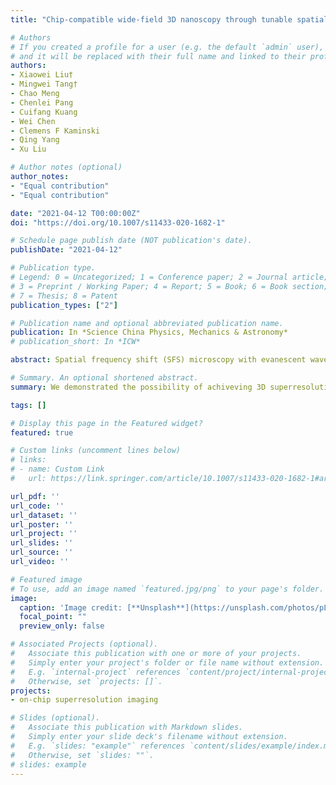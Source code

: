 ```yaml
---
title: "Chip-compatible wide-field 3D nanoscopy through tunable spatial frequency shift effect"

# Authors
# If you created a profile for a user (e.g. the default `admin` user), write the username (folder name) here 
# and it will be replaced with their full name and linked to their profile.
authors:
- Xiaowei Liu†
- Mingwei Tang†
- Chao Meng
- Chenlei Pang
- Cuifang Kuang
- Wei Chen
- Clemens F Kaminski
- Qing Yang
- Xu Liu

# Author notes (optional)
author_notes:
- "Equal contribution"
- "Equal contribution"

date: "2021-04-12 T00:00:00Z"
doi: "https://doi.org/10.1007/s11433-020-1682-1"

# Schedule page publish date (NOT publication's date).
publishDate: "2021-04-12"

# Publication type.
# Legend: 0 = Uncategorized; 1 = Conference paper; 2 = Journal article;
# 3 = Preprint / Working Paper; 4 = Report; 5 = Book; 6 = Book section;
# 7 = Thesis; 8 = Patent
publication_types: ["2"]

# Publication name and optional abbreviated publication name.
publication: In *Science China Physics, Mechanics & Astronomy*
# publication_short: In *ICW*

abstract: Spatial frequency shift (SFS) microscopy with evanescent wave illumination shows intriguing advantages, including large field of view (FOV), high speed, and good modularity. However, a missing band in the spatial frequency domain hampers the SFS superresolution microscopy from achieving resolution better than 3 folds of the Abbe diffraction limit. Here, we propose a novel tunable large-SFS microscopy, making the resolution improvement of a linear system no longer restricted by the detection numerical aperture (NA). The complete wide-range detection in the spatial frequency domain is realized by tuning the illumination spatial frequency actively and broadly through an angle modulation between the azimuthal propagating directions of two evanescent waves. The vertical spatial frequency is tuned via a sectional saturation effect, and the reconstructed depth information can be added to the lateral superresolution mask for 3D imaging. A lateral resolution of λ/9, and a vertical localization precision of ∼λ/200 (detection objective NA = 0.9) are realized with a gallium phosphide (GaP) waveguide. Its unlimited resolution enhancing capability is demonstrated by introducing a designed metamaterial chip with an unusual large refractive index. Besides the great resolution enhancement, this method shows better anti-noise capability than classical structured illumination microscopy without SFS tunability. This method is chip-compatible and can potentially provide a mass-producible illumination chip module achieving the fast, large-FOV, and deep-subwavelength 3D nanoscopy.

# Summary. An optional shortened abstract.
summary: We demonstrated the possibility of achiveving 3D superresolution imaging on a photonic chip.

tags: []

# Display this page in the Featured widget?
featured: true

# Custom links (uncomment lines below)
# links:
# - name: Custom Link
#   url: https://link.springer.com/article/10.1007/s11433-020-1682-1#article-info

url_pdf: ''
url_code: ''
url_dataset: ''
url_poster: ''
url_project: ''
url_slides: ''
url_source: ''
url_video: ''

# Featured image
# To use, add an image named `featured.jpg/png` to your page's folder. 
image:
  caption: 'Image credit: [**Unsplash**](https://unsplash.com/photos/pLCdAaMFLTE)'
  focal_point: ""
  preview_only: false

# Associated Projects (optional).
#   Associate this publication with one or more of your projects.
#   Simply enter your project's folder or file name without extension.
#   E.g. `internal-project` references `content/project/internal-project/index.md`.
#   Otherwise, set `projects: []`.
projects:
- on-chip superresolution imaging

# Slides (optional).
#   Associate this publication with Markdown slides.
#   Simply enter your slide deck's filename without extension.
#   E.g. `slides: "example"` references `content/slides/example/index.md`.
#   Otherwise, set `slides: ""`.
# slides: example
---
```


